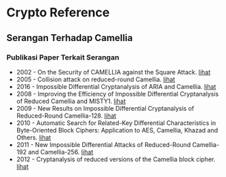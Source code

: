 # Crypto Reference

## Serangan Terhadap Camellia

### Publikasi Paper Terkait Serangan

* 2002 - On the Security of CAMELLIA against the Square Attack. [lihat](2002.yeom_park_kim.pdf)
* 2005 - Collision attack on reduced-round Camellia. [lihat](2005.wu_feng.pdf)
* 2016 - Impossible Differential Cryptanalysis of ARIA and Camellia. [lihat](2006.wu_zhang_feng.pdf)
* 2008 - Improving the Efficiency of Impossible Differential Cryptanalysis of Reduced Camellia and MISTY1. [lihat](2008.lu_kim_keller_dunkelman.pdf)
* 2009 - New Results on Impossible Differential Cryptanalysis of Reduced-Round Camellia-128. [lihat](2009.mala_shakiba_dakhilalian_bagherikaram.pdf)
* 2010 - Automatic Search for Related-Key Differential Characteristics in Byte-Oriented Block Ciphers: Application to AES, Camellia, Khazad and Others. [lihat](2010.biryukov_nikolic.pdf)
* 2011 - New Impossible Differential Attacks of Reduced-Round Camellia-192 and Camellia-256. [lihat](2011.chen_jia_yu_wang.pdf)
* 2012 - Cryptanalysis of reduced versions of the Camellia block cipher. [lihat](2012.lu_wei_fouque_kim.pdf)
